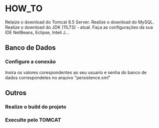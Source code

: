 
HOW_TO
=============
Relaize o download do Tomcat 8.5 Server.
Realize o download do MySQL.
Realize o download do JDK (11LTS) - atual.
Faça as configurações da sua IDE NetBeans, Eclipse, Inteli J...

## Banco de Dados
### Configure a conexão
Insira os valores corespondentes ao seu usuario e senha do banco de dados correspondetes no arquivo "persistence.xml"

<property name="javax.persistence.jdbc.user" value="root" />
<property name="javax.persistence.jdbc.password" value="toor" />


## Outros
### Realize o build do projeto

### Execulte pelo TOMCAT





